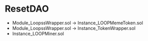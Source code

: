 # ResetDAO
- Module_LoopssWrapper.sol → Instance_LOOPMemeToken.sol
- Module_LoopssWrapper.sol → Instance_TokenWrapper.sol
- Instance_LOOPMiner.sol